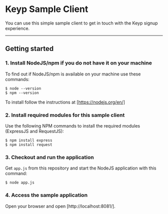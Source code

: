 # Keyp Sample Client

You can use this simple sample client to get in touch with the Keyp signup experience.

---
## Getting started



### 1. Install NodeJS/npm if you do not have it on your machine

To find out if NodeJS/npm is available on your machine use these commands:

```
$ node --version
$ npm --version
```

To install follow the instructions at [https://nodejs.org/en/]


### 2. Install required modules for this sample client

Use the following NPM commands to install the required modules (ExpressJS and RequestJS):

```
$ npm install express
$ npm install request
```

### 3. Checkout and run the application

Get `app.js` from this repository and start the NodeJS application with this command:

```
$ node app.js
```

### 4. Access the sample application

Open your browser and open [http://localhost:8081/].
